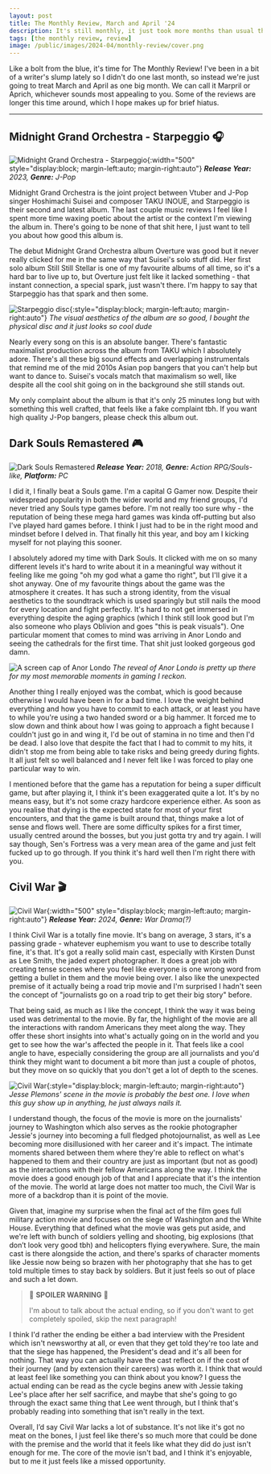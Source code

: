 ```yaml
---
layout: post
title: The Monthly Review, March and April '24
description: It's still monthly, it just took more months than usual this time
tags: [the monthly review, review]
image: /public/images/2024-04/monthly-review/cover.png
---
```


Like a bolt from the blue, it's time for The Monthly Review! I've been in a bit of a writer's slump lately so I didn't do one last month, so instead we're just going to treat March and April as one big month. We can call it Marpril or Aprich, whichever sounds most appealing to you. Some of the reviews are longer this time around, which I hope makes up for brief hiatus. 

<hr/> 

## Midnight Grand Orchestra - Starpeggio 🎧

![Midnight Grand Orchestra - Starpeggio](/public/images/2024-04/monthly-review/starpeggio-cover.jpg){:width="500" style="display:block; margin-left:auto; margin-right:auto"}
_**Release Year:** 2023, **Genre:** J-Pop_

Midnight Grand Orchestra is the joint project between Vtuber and J-Pop singer Hoshimachi Suisei and composer TAKU INOUE, and Starpeggio is their second and latest album. The last couple music reviews I feel like I spent more time waxing poetic about the artist or the context I'm viewing the album in. There's going to be none of that shit here, I just want to tell you about how good this album is. 

The debut Midnight Grand Orchestra album Overture was good but it never really clicked for me in the same way that Suisei's solo stuff did. Her first solo album Still Still Stellar is one of my favourite albums of all time, so it's a hard bar to live up to, but Overture just felt like it lacked something - that instant connection, a special spark, just wasn't there. I'm happy to say that Starpeggio has that spark and then some.

![Starpeggio disc](/public/images/2024-04/monthly-review/starpeggio-disc.jpg){:style="display:block; margin-left:auto; margin-right:auto"}
_The visual aesthetics of the album are so good, I bought the physical disc and it just looks so cool dude_


Nearly every song on this is an absolute banger. There's fantastic maximalist production across the album from TAKU which I absolutely adore. There's all these big sound effects and overlapping instrumentals that remind me of the mid 2010s Asian pop bangers that you can't help but want to dance to. Suisei's vocals match that maximalism so well, like despite all the cool shit going on in the background she still stands out. 

My only complaint about the album is that it's only 25 minutes long but with something this well crafted, that feels like a fake complaint tbh. If you want high quality J-Pop bangers, please check this album out. 

## Dark Souls Remastered 🎮

![Dark Souls Remastered](/public/images/2024-04/monthly-review/darksouls.jpeg)
_**Release Year:** 2018, **Genre:** Action RPG/Souls-like, **Platform:** PC_

I did it, I finally beat a Souls game. I'm a capital G Gamer now.  Despite their widespread popularity in both the wider world and my friend groups, I'd never tried any Souls type games before. I'm not really too sure why - the reputation of being these mega hard games was kinda off-putting but also I've played hard games before. I think I just had to be in the right mood and mindset before I delved in. That finally hit this year, and boy am I kicking myself for not playing this sooner.

I absolutely adored my time with Dark Souls. It clicked with me on so many different levels it's hard to write about it in a meaningful way without it feeling like me going "oh my god what a game tho right", but I'll give it a shot anyway. One of my favourite things about the game was the atmosphere it creates. It has such a strong identity, from the visual aesthetics to the soundtrack which is used sparingly but still nails the mood for every location and fight perfectly. It's hard to not get immersed in everything despite the aging graphics (which I think still look good but I'm also someone who plays Oblivion and goes "this is peak visuals"). One particular moment that comes to mind was arriving in Anor Londo and seeing the cathedrals for the first time. That shit just looked gorgeous god damn. 

![A screen cap of Anor Londo](/public/images/2024-04/monthly-review/ds1-anorlondo.jpeg)
_The reveal of Anor Londo is pretty up there for my most memorable moments in gaming I reckon._

Another thing I really enjoyed was the combat, which is good because otherwise I would have been in for a bad time. I love the weight behind everything and how you have to commit to each attack, or at least you have to while you're using a two handed sword or a big hammer. It forced me to slow down and think about how I was going to approach a fight because I couldn't just go in and wing it, I'd be out of stamina in no time and then I'd be dead. I also love that despite the fact that I had to commit to my hits, it didn't stop me from being able to take risks and being greedy during fights. It all just felt so well balanced and I never felt like I was forced to play one particular way to win.

I mentioned before that the game has a reputation for being a super difficult game, but after playing it, I think it's been exaggerated quite a lot. It's by no means easy, but it's not some crazy hardcore experience either. As soon as you realise that dying is the expected state for most of your first encounters, and that the game is built around that, things make a lot of sense and flows well. There are some difficulty spikes for a first timer, usually centred around the bosses, but you just gotta try and try again. I will say though, Sen's Fortress was a very mean area of the game and just felt fucked up to go through. If you think it's hard well then I'm right there with you. 

## Civil War 🎬

![Civil War](/public/images/2024-04/monthly-review/civilwar.jpeg){:width="500" style="display:block; margin-left:auto; margin-right:auto"}
_**Release Year:** 2024, **Genre:** War Drama(?)_

I think Civil War is a totally fine movie. It's bang on average, 3 stars, it's a passing grade - whatever euphemism you want to use to describe totally fine, it's that. It's got a really solid main cast, especially with Kirsten Dunst as Lee Smith, the jaded expert photographer. It does a great job with creating tense scenes where you feel like everyone is one wrong word from getting a bullet in them and the movie being over. I also like the unexpected premise of it actually being a road trip movie and I'm surprised I hadn't seen the concept of "journalists go on a road trip to get their big story" before. 

That being said, as much as I like the concept, I think the way it was being used was detrimental to the movie. By far, the highlight of the movie are all the interactions with random Americans they meet along the way. They offer these short insights into what's actually going on in the world and you get to see how the war's affected the people in it. That feels like a cool angle to have, especially considering the group are all journalists and you'd think they might want to document a bit more than just a couple of photos, but they move on so quickly that you don't get a lot of depth to the scenes. 

![Civil War](/public/images/2024-04/monthly-review/cw-jesse.webp){:style="display:block; margin-left:auto; margin-right:auto"}
_Jesse Plemons' scene in the movie is probably the best one. I love when this guy show up in anything, he just always nails it._

I understand though, the focus of the movie is more on the journalists' journey to Washington which also serves as the rookie photographer Jessie's journey into becoming a full fledged photojournalist, as well as Lee becoming more disillusioned with her career and it's impact. The intimate moments shared between them where they're able to reflect on what's happened to them and their country are just as important (but not as good) as the interactions with their fellow Americans along the way. I think the movie does a good enough job of that and I appreciate that it's the intention of the movie. The world at large does not matter too much, the Civil War is more of a backdrop than it is point of the movie.

Given that, imagine my surprise when the final act of the film goes full military action movie and focuses on the siege of Washington and the White House. Everything that defined what the movie was gets put aside, and we're left with bunch of soldiers yelling and shooting, big explosions (that don’t look very good tbh) and helicopters flying everywhere. Sure, the main cast is there alongside the action, and there's sparks of character moments like Jessie now being so brazen with her photography that she has to get told multiple times to stay back by soldiers. But it just feels so out of place and such a let down. 

>  🚨 **SPOILER WARNING** 🚨 
>
> I'm about to talk about the actual ending, so if you don't want to get completely spoiled, skip the next paragraph!

I think I'd rather the ending be either a bad interview with the President which isn't newsworthy at all, or even that they get told they're too late and that the siege has happened, the President's dead and it's all been for nothing. That way you can actually have the cast reflect on if the cost of their journey (and by extension their careers) was worth it. I think that would at least feel like something you can think about you know? I guess the actual ending can be read as the cycle begins anew with Jessie taking Lee's place after her self sacrifice, and maybe that she's going to go through the exact same thing that Lee went through, but I think that's probably reading into something that isn't really in the text. 

Overall, I’d say Civil War lacks a lot of substance. It's not like it's got no meat on the bones, I just feel like there's so much more that could be done with the premise and the world that it feels like what they did do just isn't enough for me. The core of the movie isn't bad, and I think it's enjoyable, but to me it just feels like a missed opportunity.